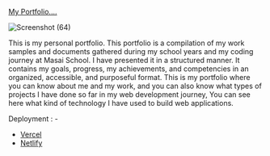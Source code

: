 [My Portfolio....](https://github.com/)





![Screenshot (64)](https://user-images.githubusercontent.com/104748364/203899832-9279c070-90dc-4f7f-a7e9-0513c5cbf310.png)





This is my personal portfolio. This portfolio is a compilation of my work samples and documents gathered during my school years and my coding journey at Masai School.
I have presented it in a structured manner. It contains my goals, progress, my achievements, and competencies in an organized, accessible, and purposeful format.
This is my portfolio where you can know about me and my work, and you can also know what types of projects I have done so far in my web development journey, You can see here what kind of technology I have used to build web applications.

Deployment : -
- [Vercel](https://github.com/)
- [Netlify](https://github.com/)
